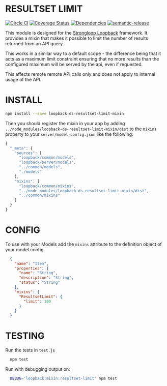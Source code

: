 RESULTSET LIMIT
=============

[![Circle CI](https://circleci.com/gh/fullcube/loopback-ds-resultset-limit-mixin.svg?style=svg)](https://circleci.com/gh/fullcube/loopback-ds-resultset-limit-mixin) [![Coverage Status](https://coveralls.io/repos/fullcube/loopback-ds-resultset-limit-mixin/badge.svg?branch=forEachAsync&service=github)](https://coveralls.io/github/fullcube/loopback-ds-resultset-limit-mixin?branch=forEachAsync) [![Dependencies](http://img.shields.io/david/fullcube/loopback-ds-resultset-limit-mixin.svg?style=flat)](https://david-dm.org/fullcube/loopback-ds-resultset-limit-mixin) [![semantic-release](https://img.shields.io/badge/%20%20%F0%9F%93%A6%F0%9F%9A%80-semantic--release-e10079.svg)](https://github.com/semantic-release/semantic-release)

This module is designed for the [Strongloop Loopback](https://github.com/strongloop/loopback) framework. It provides a mixin that makes it possible to limit the number of results returned from an API query.

This works in a similar way to a default scope - the difference being that it acts as a maximum limit constraint ensuring that no more results than the configured maximum will be served by the api, even if requested.

This affects remote remote API calls only and does not apply to internal usage of the API.


INSTALL
=============

```bash
npm install --save loopback-ds-resultset-limit-mixin
```

Then you should register the mixin in your app by adding `../node_modules/loopback-ds-resultset-limit-mixin/dist` to the `mixins` property to your `server/model-config.json` like the following:
```js
{
  "_meta": {
    "sources": [
      "loopback/common/models",
      "loopback/server/models",
      "../common/models",
      "./models"
    ],
    "mixins": [
      "loopback/common/mixins",
      "../node_modules/loopback-ds-resultset-limit-mixin/dist",
      "../common/mixins"
    ]
  }
}

```

CONFIG
=============

To use with your Models add the `mixins` attribute to the definition object of your model config.

```json
  {
    "name": "Item",
    "properties": {
      "name": "String",
      "description": "String",
      "status": "String"
    },
    "mixins": {
      "ResultsetLimit": {
        "limit": 100
      }
    }
  }
```

TESTING
=============

Run the tests in `test.js`

```bash
  npm test
```

Run with debugging output on:

```bash
  DEBUG='loopback:mixin:resultset-limit' npm test
```
